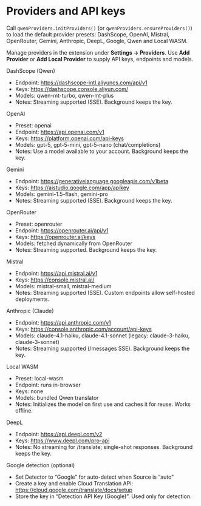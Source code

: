 # Providers and API keys

Call `qwenProviders.initProviders()` (or `qwenProviders.ensureProviders()`) to load the default provider presets: DashScope, OpenAI, Mistral, OpenRouter, Gemini, Anthropic, DeepL, Google, Qwen and Local WASM.

Manage providers in the extension under **Settings → Providers**. Use **Add Provider** or **Add Local Provider** to supply API keys, endpoints and models.

DashScope (Qwen)
- Endpoint: https://dashscope-intl.aliyuncs.com/api/v1
- Keys: https://dashscope.console.aliyun.com/
- Models: qwen-mt-turbo, qwen-mt-plus
- Notes: Streaming supported (SSE). Background keeps the key.

OpenAI
- Preset: openai
- Endpoint: https://api.openai.com/v1
- Keys: https://platform.openai.com/api-keys
- Models: gpt-5, gpt-5-mini, gpt-5-nano (chat/completions)
- Notes: Use a model available to your account. Background keeps the key.

Gemini
- Endpoint: https://generativelanguage.googleapis.com/v1beta
- Keys: https://aistudio.google.com/app/apikey
- Models: gemini-1.5-flash, gemini-pro
- Notes: Streaming supported (SSE). Background keeps the key.

OpenRouter
- Preset: openrouter
- Endpoint: https://openrouter.ai/api/v1
- Keys: https://openrouter.ai/keys
- Models: fetched dynamically from OpenRouter
- Notes: Streaming supported. Background keeps the key.

Mistral
- Endpoint: https://api.mistral.ai/v1
- Keys: https://console.mistral.ai/
- Models: mistral-small, mistral-medium
- Notes: Streaming supported (SSE). Custom endpoints allow self-hosted deployments.

Anthropic (Claude)
- Endpoint: https://api.anthropic.com/v1
- Keys: https://console.anthropic.com/account/api-keys
- Models: claude-4.1-haiku, claude-4.1-sonnet (legacy: claude-3-haiku, claude-3-sonnet)
- Notes: Streaming supported (/messages SSE). Background keeps the key.

Local WASM
- Preset: local-wasm
- Endpoint: runs in-browser
- Keys: none
- Models: bundled Qwen translator
- Notes: Initializes the model on first use and caches it for reuse. Works offline.

DeepL
- Endpoint: https://api.deepl.com/v2
- Keys: https://www.deepl.com/pro-api
- Notes: No streaming for /translate; single-shot responses. Background keeps the key.

Google detection (optional)
- Set Detector to “Google” for auto-detect when Source is “auto”
- Create a key and enable Cloud Translation API: https://cloud.google.com/translate/docs/setup
- Store the key in “Detection API Key (Google)”. Used only for detection.
